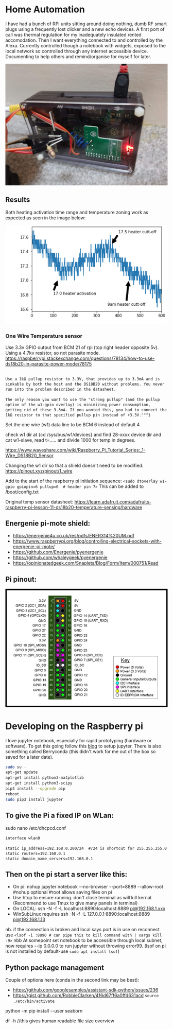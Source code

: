 
# Home Automation

I have had a bunch of RPi units sitting around doing nothing, dumb RF smart plugs using a frequently lost clicker and a new echo devices. A first port of call was thermal regulation for my inadequately insulated rented accomodation. Then I want everything connected to and controlled by the Alexa. Currently controlled though a notebook with widgets, exposed to the local network so controlled through any internet accessible device.
Documenting to help others and remind/organise for myself for later.

![Setup](https://github.com/EdwardBurgin/EdwardBurgin.github.io/blob/master/images/assorted/20190106_131101.jpg )

## Results

Both heating activation time range and temperature zoning work as expected as seen in the image below:

![Graph1](https://github.com/EdwardBurgin/EdwardBurgin.github.io/blob/master/images/assorted/Screen%20Shot%202019-01-06%20at%2013.10.14.png )


### One Wire Temperature sensor

Use 3.3v GPIO output from BCM 21 of rpi (top right header opposite 5v). Using a 4.7kv resistor, so not parasite mode. https://raspberrypi.stackexchange.com/questions/78134/how-to-use-ds18b20-in-parasite-power-mode/78175 
```The DS18B20 needs at max 1.5mA for a conversion. Simultaneous conversions on several DS18B20 aren't allowed in parasite powered mode, so that's the maximum current you have to provide.

Use a 1kΩ pullup resistor to 3.3V, that provides up to 3.3mA and is sinkable by both the host and the DS18B20 without problems. You never run into the problem described in the datasheet.

The only reason you want to use the "strong pullup" (and the pullup option of the w1-gpio overlay) is minimizing power consumption, getting rid of these 3.3mA. If you wanted this, you had to connect the 1kΩ resistor to that specified pullup pin instead of +3.3V."""}
```
Set the one wire (w1) data line to be BCM 6 instead of default 4

check w1 dir at {cd /sys/bus/w1/devices} and find 28-xxxx device dir and cat w1-slave, read t=..... and divide 1000 for temp in degrees.

https://www.waveshare.com/wiki/Raspberry_Pi_Tutorial_Series:_1-Wire_DS18B20_Sensor

Changing the w1 dir so that a shield doesn't need to be modified:
https://pinout.xyz/pinout/1_wire


Add to the start of the raspberry pi initiation sequence:
`<sudo dtoverlay w1-gpio gpiopin=6 pullup=0  # header pin 7>`
This can be added to /boot/config.txt


Original temp sensor datasheet: https://learn.adafruit.com/adafruits-raspberry-pi-lesson-11-ds18b20-temperature-sensing/hardware


## Energenie pi-mote shield: 

- https://energenie4u.co.uk/res/pdfs/ENER314%20UM.pdf
- https://www.raspberrypi.org/blog/controlling-electrical-sockets-with-energenie-pi-mote/
- https://github.com/Energenie/pyenergenie
- https://github.com/whaleygeek/pyenergenie
- https://opinionatedgeek.com/Snaplets/Blog/Form/Item/000751/Read

## Pi pinout:

![pinout2](https://github.com/EdwardBurgin/EdwardBurgin.github.io/blob/master/images/assorted/gpio_layout-raspberry-pi2.jpg)

# Developing on the Raspberry pi

I love jupyter notebook, especially for rapid prototyping (hardware or software). To get this going follow this [blog](https://www.instructables.com/id/Jupyter-Notebook-on-Raspberry-Pi/) to setup jupyter. There is also something called Berryconda (this didn't work for me out of the box so saved for a later date).

```bash
sudo su -
apt-get update
apt-get install python3-matplotlib
apt-get install python3-scipy
pip3 install --upgrade pip
reboot
sudo pip3 install jupyter
```

## To give the Pi a fixed IP on WLan:
sudo nano /etc/dhcpcd.conf
```
interface wlan0

static ip_address=192.168.0.200/24  #/24 is shortcut for 255.255.255.0
static routers=192.168.0.1
static domain_name_servers=192.168.0.1
```

##  Then on the pi start a server like this:

- On pi: nohup jupyter notebook --no-browser --port=8889 --allow-root #nohup optional #root allows saving files on pi
- Use htop to ensure running. don't close terminal as will kill kernal. (Recommend to use Tmux to give many panels in terminal)
- On LOCAL: ssh -N -f -L localhost:8890:localhost:8889 pi@192.168.1.xxx
- WinSubLinux requires ssh -N -f -L 127.0.0.1:8890:localhost:8889 pi@192.168.1.13

nb. if the connection is broken and local says port is in use on reconnect use `<lsof -i :8890 # can pipe this to kill command with | xargs kill -9>`
nbb At somepoint set notebook to be accessible through local subnet, now requires --ip 0.0.0.0 to run jupyter without throwing error99.
(lsof on pi is not installed by default-use `sudo apt install lsof`)
## Python package management
Couple of options here (conda in the second link may be best): 
- https://github.com/googlesamples/assistant-sdk-python/issues/236
- https://gist.github.com/RobbieClarken/416d67ff6a0ffd631acd
`source ./etc/bin/activate`

python -m pip install --user seaborn

df -h //this gives human readable file size overview
